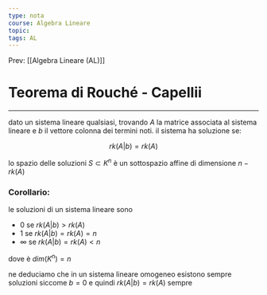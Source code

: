 ```yaml
---
type: nota
course: Algebra Lineare
topic: 
tags: AL
---
```


Prev: [[Algebra Lineare (AL)]]

# Teorema di Rouché - Capellii
---
dato un sistema lineare qualsiasi, trovando $A$ la matrice associata al sistema lineare e $b$ il vettore colonna dei termini noti. il sistema ha soluzione se:

$$
rk(A|b) = rk(A)
$$

lo spazio delle soluzioni $S \subset K^n$ è un sottospazio affine di dimensione $n − rk(A)$

### Corollario:

le soluzioni di un sistema lineare sono

- $0$ se $rk(A|b) > rk(A)$
- $1$ se $rk(A| b) = rk(A) = n$
- $\infty$ se $rk(A|b) = rk(A) < n$

dove è $dim(K^n) =n$

ne deduciamo che in un sistema lineare omogeneo esistono sempre soluzioni siccome $b=0$ e quindi  $rk(A|b) = rk(A)$ sempre
